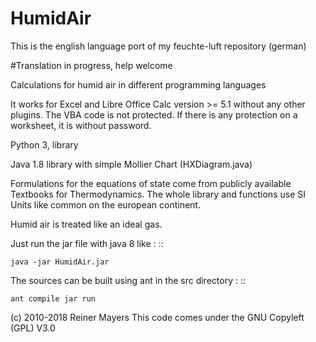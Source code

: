 # HumidAir

This is the english language port of my feuchte-luft repository (german)

#Translation in progress, help welcome

Calculations for humid air in different programming languages

It works for Excel and Libre Office Calc version >= 5.1 without
any other plugins. The VBA code is not protected. If there is any
protection on a worksheet, it is without password.

Python 3, library

Java 1.8 library with simple Mollier Chart (HXDiagram.java)

Formulations for the equations of state come from publicly available 
Textbooks for Thermodynamics. The whole library and functions use SI
Units like common on the european continent.

Humid air is treated like an ideal gas.

Just run the jar file with java 8 like :
::

	java -jar HumidAir.jar

The sources can be built using ant in the src directory :
::

	ant compile jar run
	

(c) 2010-2018 Reiner Mayers 
This code comes under the GNU Copyleft (GPL) V3.0

